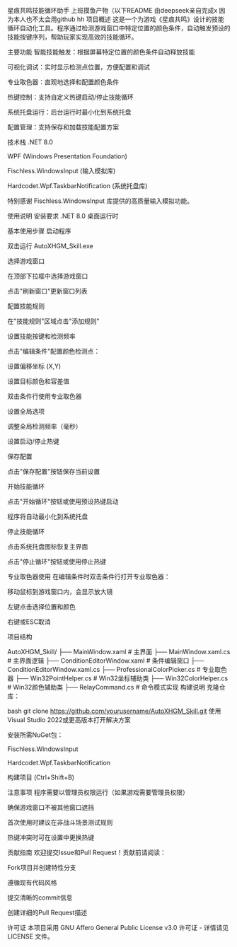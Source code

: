 星痕共鸣技能循环助手
上班摸鱼产物（以下README 由deepseek亲自完成x 因为本人也不太会用github hh
项目概述
这是一个为游戏《星痕共鸣》设计的技能循环自动化工具。程序通过检测游戏窗口中特定位置的颜色条件，自动触发预设的技能按键序列，帮助玩家实现高效的技能循环。

主要功能
智能技能触发：根据屏幕特定位置的颜色条件自动释放技能

可视化调试：实时显示检测点位置，方便配置和调试

专业取色器：直观地选择和配置颜色条件

热键控制：支持自定义热键启动/停止技能循环

系统托盘运行：后台运行时最小化到系统托盘

配置管理：支持保存和加载技能配置方案

技术栈
.NET 8.0

WPF (Windows Presentation Foundation)

Fischless.WindowsInput (输入模拟库)

Hardcodet.Wpf.TaskbarNotification (系统托盘库)

特别感谢 Fischless.WindowsInput 库提供的高质量输入模拟功能。

使用说明
安装要求
.NET 8.0 桌面运行时

基本使用步骤
启动程序

双击运行 AutoXHGM_Skill.exe

选择游戏窗口

在顶部下拉框中选择游戏窗口

点击"刷新窗口"更新窗口列表

配置技能规则

在"技能规则"区域点击"添加规则"

设置技能按键和检测频率

点击"编辑条件"配置颜色检测点：

设置偏移坐标 (X,Y)

设置目标颜色和容差值

双击条件行使用专业取色器

设置全局选项

调整全局检测频率（毫秒）

设置启动/停止热键

保存配置

点击"保存配置"按钮保存当前设置

开始技能循环

点击"开始循环"按钮或使用预设热键启动

程序将自动最小化到系统托盘

停止技能循环

点击系统托盘图标恢复主界面

点击"停止循环"按钮或使用停止热键

专业取色器使用
在编辑条件时双击条件行打开专业取色器：

移动鼠标到游戏窗口内，会显示放大镜

左键点击选择位置和颜色

右键或ESC取消

项目结构

AutoXHGM_Skill/
├── MainWindow.xaml             # 主界面
├── MainWindow.xaml.cs          # 主界面逻辑
├── ConditionEditorWindow.xaml  # 条件编辑窗口
├── ConditionEditorWindow.xaml.cs
├── ProfessionalColorPicker.cs  # 专业取色器
├── Win32PointHelper.cs         # Win32坐标辅助类
├── Win32ColorHelper.cs         # Win32颜色辅助类
├── RelayCommand.cs             # 命令模式实现
构建说明
克隆仓库：

bash
git clone https://github.com/yourusername/AutoXHGM_Skill.git
使用Visual Studio 2022或更高版本打开解决方案

安装所需NuGet包：

Fischless.WindowsInput

Hardcodet.Wpf.TaskbarNotification

构建项目 (Ctrl+Shift+B)

注意事项
程序需要以管理员权限运行（如果游戏需要管理员权限）

确保游戏窗口不被其他窗口遮挡

首次使用时建议在非战斗场景测试规则

热键冲突时可在设置中更换热键

贡献指南
欢迎提交Issue和Pull Request！贡献前请阅读：

Fork项目并创建特性分支

遵循现有代码风格

提交清晰的commit信息

创建详细的Pull Request描述

许可证
本项目采用 GNU Affero General Public License v3.0 许可证 - 详情请见 LICENSE 文件。
